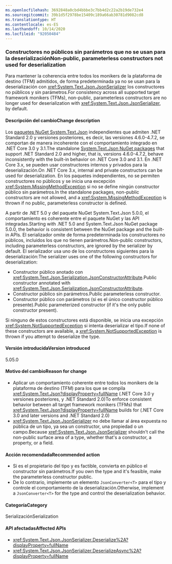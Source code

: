 ```yaml
---
ms.openlocfilehash: 3692848a0cbd4bbbe3c7bb4d2c22a2b19de732e4
ms.sourcegitcommit: 39b1d5f2978be15409c189a66ab30781d9082cd8
ms.translationtype: HT
ms.contentlocale: es-ES
ms.lasthandoff: 10/14/2020
ms.locfileid: "92050484"
---
```

### <a name="non-public-parameterless-constructors-not-used-for-deserialization"></a><span data-ttu-id="6fd2e-101">Constructores no públicos sin parámetros que no se usan para la deserialización</span><span class="sxs-lookup"><span data-stu-id="6fd2e-101">Non-public, parameterless constructors not used for deserialization</span></span>

<span data-ttu-id="6fd2e-102">Para mantener la coherencia entre todos los monikers de la plataforma de destino (TFM) admitidos, de forma predeterminada ya no se usan para la deserialización con <xref:System.Text.Json.JsonSerializer> los constructores no públicos y sin parámetros.</span><span class="sxs-lookup"><span data-stu-id="6fd2e-102">For consistency across all supported target framework monikers (TFMs), non-public, parameterless constructors are no longer used for deserialization with <xref:System.Text.Json.JsonSerializer>, by default.</span></span>

#### <a name="change-description"></a><span data-ttu-id="6fd2e-103">Descripción del cambio</span><span class="sxs-lookup"><span data-stu-id="6fd2e-103">Change description</span></span>

<span data-ttu-id="6fd2e-104">Los [paquetes NuGet System.Text.Json](https://www.nuget.org/packages/System.Text.Json/) independientes que admiten .NET Standard 2.0 y versiones posteriores, es decir, las versiones 4.6.0-4.7.2, se comportan de manera incoherente con el comportamiento integrado en .NET Core 3.0 y 3.1.</span><span class="sxs-lookup"><span data-stu-id="6fd2e-104">The standalone [System.Text.Json NuGet packages](https://www.nuget.org/packages/System.Text.Json/) that support .NET Standard 2.0 and higher, that is, versions 4.6.0-4.7.2, behave inconsistently with the built-in behavior on .NET Core 3.0 and 3.1.</span></span> <span data-ttu-id="6fd2e-105">En .NET Core 3.x, se pueden usar constructores internos y privados para la deserialización.</span><span class="sxs-lookup"><span data-stu-id="6fd2e-105">On .NET Core 3.x, internal and private constructors can be used for deserialization.</span></span> <span data-ttu-id="6fd2e-106">En los paquetes independientes, no se permiten constructores no públicos y se inicia una excepción <xref:System.MissingMethodException> si no se define ningún constructor público sin parámetros.</span><span class="sxs-lookup"><span data-stu-id="6fd2e-106">In the standalone packages, non-public constructors are not allowed, and a <xref:System.MissingMethodException> is thrown if no public, parameterless constructor is defined.</span></span>

<span data-ttu-id="6fd2e-107">A partir de .NET 5.0 y del paquete NuGet System.Text.Json 5.0.0, el comportamiento es coherente entre el paquete NuGet y las API integradas.</span><span class="sxs-lookup"><span data-stu-id="6fd2e-107">Starting with .NET 5.0 and System.Text.Json NuGet package 5.0.0, the behavior is consistent between the NuGet package and the built-in APIs.</span></span> <span data-ttu-id="6fd2e-108">El serializador omite de forma predeterminada los constructores no públicos, incluidos los que no tienen parámetros.</span><span class="sxs-lookup"><span data-stu-id="6fd2e-108">Non-public constructors, including parameterless constructors, are ignored by the serializer by default.</span></span> <span data-ttu-id="6fd2e-109">El serializador usa uno de los constructores siguientes para la deserialización:</span><span class="sxs-lookup"><span data-stu-id="6fd2e-109">The serializer uses one of the following constructors for deserialization:</span></span>

- <span data-ttu-id="6fd2e-110">Constructor público anotado con <xref:System.Text.Json.Serialization.JsonConstructorAttribute>.</span><span class="sxs-lookup"><span data-stu-id="6fd2e-110">Public constructor annotated with <xref:System.Text.Json.Serialization.JsonConstructorAttribute>.</span></span>
- <span data-ttu-id="6fd2e-111">Constructor público sin parámetros.</span><span class="sxs-lookup"><span data-stu-id="6fd2e-111">Public parameterless constructor.</span></span>
- <span data-ttu-id="6fd2e-112">Constructor público con parámetros (si es el único constructor público presente).</span><span class="sxs-lookup"><span data-stu-id="6fd2e-112">Public parameterized constructor (if it's the only public constructor present).</span></span>

<span data-ttu-id="6fd2e-113">Si ninguno de estos constructores está disponible, se inicia una excepción <xref:System.NotSupportedException> si intenta deserializar el tipo.</span><span class="sxs-lookup"><span data-stu-id="6fd2e-113">If none of these constructors are available, a <xref:System.NotSupportedException> is thrown if you attempt to deserialize the type.</span></span>

#### <a name="version-introduced"></a><span data-ttu-id="6fd2e-114">Versión introducida</span><span class="sxs-lookup"><span data-stu-id="6fd2e-114">Version introduced</span></span>

<span data-ttu-id="6fd2e-115">5.0</span><span class="sxs-lookup"><span data-stu-id="6fd2e-115">5.0</span></span>

#### <a name="reason-for-change"></a><span data-ttu-id="6fd2e-116">Motivo del cambio</span><span class="sxs-lookup"><span data-stu-id="6fd2e-116">Reason for change</span></span>

- <span data-ttu-id="6fd2e-117">Aplicar un comportamiento coherente entre todos los monikers de la plataforma de destino (TFM) para los que se compila <xref:System.Text.Json?displayProperty=fullName> (.NET Core 3.0 y versiones posteriores, y .NET Standard 2.0)</span><span class="sxs-lookup"><span data-stu-id="6fd2e-117">To enforce consistent behavior between all target framework monikers (TFMs) that <xref:System.Text.Json?displayProperty=fullName> builds for (.NET Core 3.0 and later versions and .NET Standard 2.0)</span></span>
- <span data-ttu-id="6fd2e-118"><xref:System.Text.Json.JsonSerializer> no debe llamar al área expuesta no pública de un tipo, ya sea un constructor, una propiedad o un campo.</span><span class="sxs-lookup"><span data-stu-id="6fd2e-118">Because <xref:System.Text.Json.JsonSerializer> shouldn't call the non-public surface area of a type, whether that's a constructor, a property, or a field.</span></span>

#### <a name="recommended-action"></a><span data-ttu-id="6fd2e-119">Acción recomendada</span><span class="sxs-lookup"><span data-stu-id="6fd2e-119">Recommended action</span></span>

- <span data-ttu-id="6fd2e-120">Si es el propietario del tipo y es factible, convierta en público el constructor sin parámetros.</span><span class="sxs-lookup"><span data-stu-id="6fd2e-120">If you own the type and it's feasible, make the parameterless constructor public.</span></span>
- <span data-ttu-id="6fd2e-121">De lo contrario, implemente un elemento `JsonConverter<T>` para el tipo y controle el comportamiento de la deserialización.</span><span class="sxs-lookup"><span data-stu-id="6fd2e-121">Otherwise, implement a `JsonConverter<T>` for the type and control the deserialization behavior.</span></span>

#### <a name="category"></a><span data-ttu-id="6fd2e-122">Categoría</span><span class="sxs-lookup"><span data-stu-id="6fd2e-122">Category</span></span>

<span data-ttu-id="6fd2e-123">Serialización</span><span class="sxs-lookup"><span data-stu-id="6fd2e-123">Serialization</span></span>

#### <a name="affected-apis"></a><span data-ttu-id="6fd2e-124">API afectadas</span><span class="sxs-lookup"><span data-stu-id="6fd2e-124">Affected APIs</span></span>

- <xref:System.Text.Json.JsonSerializer.Deserialize%2A?displayProperty=fullName>
- <xref:System.Text.Json.JsonSerializer.DeserializeAsync%2A?displayProperty=fullName>

<!--

#### Affected APIs

- `Overload:System.Text.Json.JsonSerializer.Deserialize`
- `Overload:System.Text.Json.JsonSerializer.DeserializeAsync`

-->
